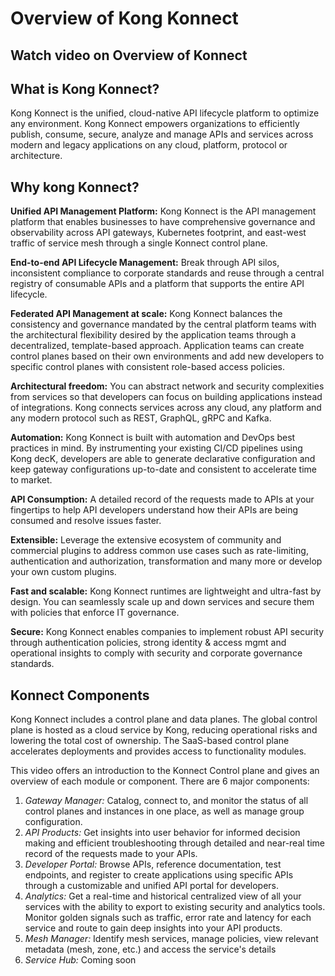 # Overview of Kong Konnect

## Watch video on Overview of Konnect

<!---
[![Useful resource links](./images/docs.png)](https://youtu.be/ "Useful resource links")
-->

## What is Kong Konnect?

Kong Konnect is the unified, cloud-native API lifecycle platform to optimize any environment. Kong Konnect empowers organizations to efficiently publish, consume, secure, analyze and manage APIs and services across modern and legacy applications on any cloud, platform, protocol or architecture. 

## Why kong Konnect?

**Unified API Management Platform:** Kong Konnect is the API management platform that enables businesses to have comprehensive governance and observability across API gateways, Kubernetes footprint, and east-west traffic of service mesh through a single Konnect control plane.

**End-to-end API Lifecycle Management:** Break through API silos, inconsistent compliance to corporate standards and reuse through a central registry of consumable APIs and a platform that supports the entire API lifecycle.

**Federated API Management at scale:** Kong Konnect balances the consistency and governance mandated by the central platform teams with the architectural flexibility desired by the  application teams through a decentralized, template-based approach. Application teams can create control planes based on their own environments and add new developers to specific control planes with consistent role-based access policies.

**Architectural freedom:** You can abstract network and security complexities from services so that developers can focus on building applications instead of integrations. Kong connects services across any cloud, any platform and any modern protocol such as REST, GraphQL, gRPC and Kafka.

**Automation:** Kong Konnect is built with automation and DevOps best practices in mind. By instrumenting your existing CI/CD pipelines using Kong decK, developers are able to generate declarative configuration and keep gateway configurations up-to-date and consistent to accelerate time to market.

**API Consumption:** A detailed record of the requests made to APIs at your fingertips to help API developers understand how their APIs are being consumed and resolve issues faster.

**Extensible:** Leverage the extensive ecosystem of community and commercial plugins to address common use cases such as rate-limiting, authentication and authorization, transformation and many more or develop your own custom plugins.

**Fast and scalable:** Kong Konnect runtimes are lightweight and ultra-fast by
design. You can seamlessly scale up and down services and secure them with policies that enforce IT governance.

**Secure:**  Kong Konnect enables companies to implement robust API security through authentication policies, strong identity & access mgmt and operational insights to comply with security and corporate governance standards. 

## Konnect Components

Kong Konnect includes a control plane and data planes. The global control plane is hosted as a cloud service by Kong, reducing operational risks and lowering the total cost of ownership. The SaaS-based control plane accelerates deployments and provides access to functionality modules.

This video offers an introduction to the Konnect Control plane and gives an overview of each module or component. There are 6 major components:

1. *Gateway Manager:* Catalog, connect to, and monitor the status of all control planes and instances in one place, as well as manage group configuration.
2. *API Products:* Get insights into user behavior for informed decision making and efficient troubleshooting through detailed and near-real time record of the requests made to your APIs.
3. *Developer Portal:* Browse APIs, reference documentation, test endpoints, and register to create applications using specific APIs through a customizable and unified API portal for developers. 
4. *Analytics:* Get a real-time and historical centralized view of all your services with the ability to export to existing security and analytics tools. Monitor golden signals such as traffic, error rate and latency for each service and route to gain deep insights into your API products.
5. *Mesh Manager:* Identify mesh services, manage policies, view relevant metadata (mesh, zone, etc.) and access the service's details
6. *Service Hub:* Coming soon
